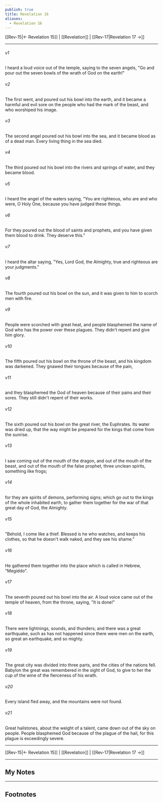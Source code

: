 ```yaml
---
publish: true
title: Revelation 16
aliases:
  - Revelation 16
---
```


[[Rev-15|← Revelation 15]] | [[Revelation]] | [[Rev-17|Revelation 17 →]]
***



###### v1 
I heard a loud voice out of the temple, saying to the seven angels, "Go and pour out the seven bowls of the wrath of God on the earth!" 

###### v2 
The first went, and poured out his bowl into the earth, and it became a harmful and evil sore on the people who had the mark of the beast, and who worshiped his image. 

###### v3 
The second angel poured out his bowl into the sea, and it became blood as of a dead man. Every living thing in the sea died. 

###### v4 
The third poured out his bowl into the rivers and springs of water, and they became blood. 

###### v5 
I heard the angel of the waters saying, "You are righteous, who are and who were, O Holy One, because you have judged these things. 

###### v6 
For they poured out the blood of saints and prophets, and you have given them blood to drink. They deserve this." 

###### v7 
I heard the altar saying, "Yes, Lord God, the Almighty, true and righteous are your judgments." 

###### v8 
The fourth poured out his bowl on the sun, and it was given to him to scorch men with fire. 

###### v9 
People were scorched with great heat, and people blasphemed the name of God who has the power over these plagues. They didn't repent and give him glory. 

###### v10 
The fifth poured out his bowl on the throne of the beast, and his kingdom was darkened. They gnawed their tongues because of the pain, 

###### v11 
and they blasphemed the God of heaven because of their pains and their sores. They still didn't repent of their works. 

###### v12 
The sixth poured out his bowl on the great river, the Euphrates. Its water was dried up, that the way might be prepared for the kings that come from the sunrise. 

###### v13 
I saw coming out of the mouth of the dragon, and out of the mouth of the beast, and out of the mouth of the false prophet, three unclean spirits, something like frogs; 

###### v14 
for they are spirits of demons, performing signs; which go out to the kings of the whole inhabited earth, to gather them together for the war of that great day of God, the Almighty. 

###### v15 
"Behold, I come like a thief. Blessed is he who watches, and keeps his clothes, so that he doesn't walk naked, and they see his shame." 

###### v16 
He gathered them together into the place which is called in Hebrew, "Megiddo". 

###### v17 
The seventh poured out his bowl into the air. A loud voice came out of the temple of heaven, from the throne, saying, "It is done!" 

###### v18 
There were lightnings, sounds, and thunders; and there was a great earthquake, such as has not happened since there were men on the earth, so great an earthquake, and so mighty. 

###### v19 
The great city was divided into three parts, and the cities of the nations fell. Babylon the great was remembered in the sight of God, to give to her the cup of the wine of the fierceness of his wrath. 

###### v20 
Every island fled away, and the mountains were not found. 

###### v21 
Great hailstones, about the weight of a talent, came down out of the sky on people. People blasphemed God because of the plague of the hail, for this plague is exceedingly severe.

***
[[Rev-15|← Revelation 15]] | [[Revelation]] | [[Rev-17|Revelation 17 →]]

---
## My Notes

---
## Footnotes